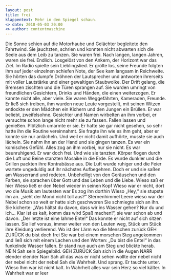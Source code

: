 ```yaml
---
layout: post
title: frei
klappentext: Mehr in den Spiegel schaun.
<> date: 2018-05-03 20:00
<> author: contentmaschine
---
```

Die Sonne schien auf die Motorhaube und Gelächter begleitete den Fahrtwind. Sie jauchzten, schrien und konnten nicht abwarten sich die Seele aus dem Leib zu tanzen. Sie waren frei. Nach langen, langen Jahren, waren sie frei. Endlich. Losgelöst von den Ankern, der Horizont war das Ziel. Im Radio spielte sein Lieblingslied. Er grölte los, seine Freunde folgten ihm auf jeder einzelnen schiefen Note, der See kam langsam in Reichweite. Sie hörten das dumpfe Dröhnen der Lautsprecher und antworten ihrerseits mit voller Lautstärke und einer gewaltigen Staubwolke. Der Drift gelang, die Bremsen zischten und die Türen sprangen auf. Sie wurden umringt von freundlichen Gesichtern, Drinks und Händen, die einen weiterzogen. Er kannte nicht alle, aber viele. Sie waren Weggefährten, Kameraden, Freunde. Er ließ sich treiben, ihm wurden neue Leute vorgestellt, mit seinen Witzen entlockte er den Mädchen ein Kichern und den Jungen ein Brüllen. Er war beliebt, zweifelsohne. Gesichter und Namen wirbelten an ihm vorbei, er versuchte schon lange nicht mehr sie zu fassen. Fallen lassen und genießen. Plötzlich umarmte er sie. Er hatte sie gar nicht gesehen, so sehr hatte ihn die Routine vereinnahmt. Sie fragte ihn wie es ihm geht, aber er konnte sie nur anlächeln. Und weil er nicht damit aufhörte, musste sie auch lächeln. Sie nahm ihn an der Hand und sie gingen tanzen. Es war ein komisches Gefühl. Alles zog an ihm vorbei, nur sie nicht. Es war beunruhigend. Er war doch frei. Und wie sie tanzten. Körper flogen durch die Luft und Beine stanzten Mosaike in die Erde. Es wurde dunkler und die Grillen packten ihre Kontrabässe aus. Die Luft wurde ruhiger und die Feier wartete ungeduldig auf ihr nächstes Aufbegehren. Doch er und sie saßen am Wasserrand und redeten. Unbehelligt von den Geräuschen und den Farben, sie sprachen über Gott und das Leben und die Liebe. Wieso saß er hier Wieso ließ er den Nebel wieder in seinen Kopf Wieso war er nicht, dort wo die Musik am lautesten war Es zog ihn dorthin Wieso „Hey,“ sie stupste ihn an. „sieht der Mond nicht toll aus?“ Sternenhimmel Leere wieso war der Nebel schon so weit er hatte sich geschworen Sie schmiegte sich an ihn. Sie kicherte: „Was hältst du davon, dass wir ins Wasser gehen? Nur du und ich… Klar ist es kalt, komm das wird Spaß machen!“, sie war schon ab und davon. „Der letzte ist eine lahme Ente!“ Das konnte er nicht auf sich sitzen lassen. Sie lief voraus, immer weiter von den Leuten weg, Stück um Stück ihre Kleidung verlierend. Wo ist der Lärm wo die Menschen zurück GEH ZURÜCK du bist doch frei Sie war bei einem morschen Steg angekommen und ließ sich mit einem Lachen und den Worten: „Du bist die Ente!“ in das funkelnde Wasser fallen. Er stand nun auch am Steg und blickte herab. NEIN Sah sein Spiegelbild. GEH ZURÜCK Sah sich in die Augen NARR elender elender Narr Sah all das was er nicht sehen wollte der nebel nicht der nebel nicht der nebel Sah die Wahrheit. Und sprang. 
Er tauchte unter. Wieso Ihm war ist nicht kalt. In Wahrheit alles war sein Herz so viel kälter. In Wahrheit war er leer
